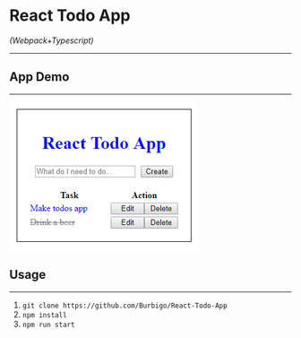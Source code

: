 # React Todo App
*(Webpack+Typescript)*
 - - - -
## App Demo
 - - - -
![React Todo App](https://github.com/Burbigo/React-Todo-App/blob/master/react-todo-app-demo.png)

## Usage
 - - - -
1. `git clone https://github.com/Burbigo/React-Todo-App`
2. `npm install`
3. `npm run start`
